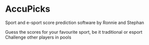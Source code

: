 # AccuPicks
Sport and e-sport score prediction software by Ronnie and Stephan

Guess the scores for your favourite sport, be it traditional or esport
Challenge other players in pools
